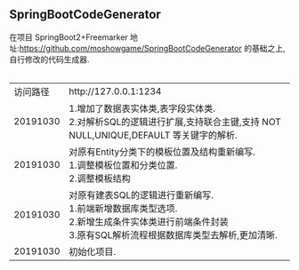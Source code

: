 
SpringBootCodeGenerator
----
在项目 SpringBoot2+Freemarker 地址:https://github.com/moshowgame/SpringBootCodeGenerator 的基础之上,自行修改的代码生成器.
<br><br>
<table><tbody>
<tr><td>访问路径</td> <td>http://127.0.0.1:1234</td></tr>
<tr><td>20191030<td>1.增加了数据表实体类,表字段实体类.<br/>2.对解析SQL的逻辑进行扩展,支持联合主键,支持 NOT NULL,UNIQUE,DEFAULT 等关键字的解析.</td></tr>
<tr><td>20191030<td>对原有Entity分类下的模板位置及结构重新编写.<br>1.调整模板位置和分类位置.<br>2.调整模板结构</td></tr>
<tr><td>20191030<td>对原有建表SQL的逻辑进行重新编写.<br>1.前端新增数据库类型选项.<br>2.新增生成条件实体类进行前端条件封装<br>3.原有SQL解析流程根据数据库类型去解析,更加清晰.</td></tr>
<tr><td>20191030<td>初始化项目.</td></tr>
</tbody></table>
